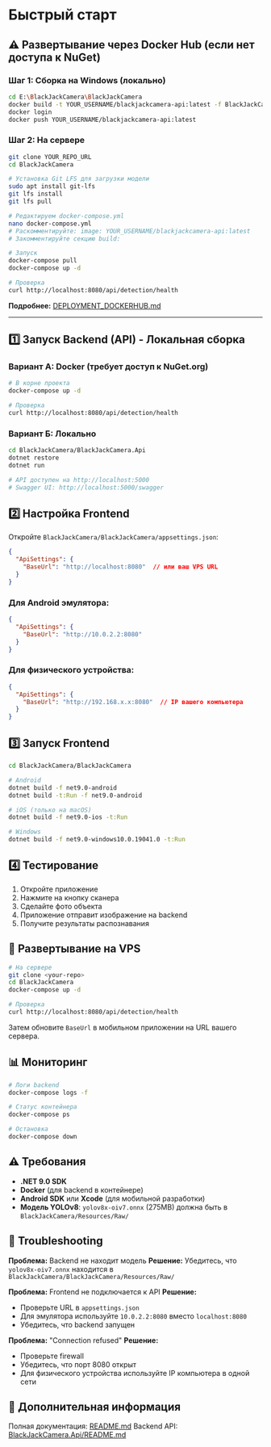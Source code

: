 # Быстрый старт

## ⚠️ Развертывание через Docker Hub (если нет доступа к NuGet)

### Шаг 1: Сборка на Windows (локально)

```bash
cd E:\BlackJackCamera\BlackJackCamera
docker build -t YOUR_USERNAME/blackjackcamera-api:latest -f BlackJackCamera.Api/Dockerfile BlackJackCamera.Api
docker login
docker push YOUR_USERNAME/blackjackcamera-api:latest
```

### Шаг 2: На сервере

```bash
git clone YOUR_REPO_URL
cd BlackJackCamera

# Установка Git LFS для загрузки модели
sudo apt install git-lfs
git lfs install
git lfs pull

# Редактируем docker-compose.yml
nano docker-compose.yml
# Раскомментируйте: image: YOUR_USERNAME/blackjackcamera-api:latest
# Закомментируйте секцию build:

# Запуск
docker-compose pull
docker-compose up -d

# Проверка
curl http://localhost:8080/api/detection/health
```

**Подробнее:** [DEPLOYMENT_DOCKERHUB.md](DEPLOYMENT_DOCKERHUB.md)

---

## 1️⃣ Запуск Backend (API) - Локальная сборка

### Вариант А: Docker (требует доступ к NuGet.org)

```bash
# В корне проекта
docker-compose up -d

# Проверка
curl http://localhost:8080/api/detection/health
```

### Вариант Б: Локально

```bash
cd BlackJackCamera/BlackJackCamera.Api
dotnet restore
dotnet run

# API доступен на http://localhost:5000
# Swagger UI: http://localhost:5000/swagger
```

## 2️⃣ Настройка Frontend

Откройте `BlackJackCamera/BlackJackCamera/appsettings.json`:

```json
{
  "ApiSettings": {
    "BaseUrl": "http://localhost:8080"  // или ваш VPS URL
  }
}
```

### Для Android эмулятора:
```json
{
  "ApiSettings": {
    "BaseUrl": "http://10.0.2.2:8080"
  }
}
```

### Для физического устройства:
```json
{
  "ApiSettings": {
    "BaseUrl": "http://192.168.x.x:8080"  // IP вашего компьютера
  }
}
```

## 3️⃣ Запуск Frontend

```bash
cd BlackJackCamera/BlackJackCamera

# Android
dotnet build -f net9.0-android
dotnet build -t:Run -f net9.0-android

# iOS (только на macOS)
dotnet build -f net9.0-ios -t:Run

# Windows
dotnet build -f net9.0-windows10.0.19041.0 -t:Run
```

## 4️⃣ Тестирование

1. Откройте приложение
2. Нажмите на кнопку сканера
3. Сделайте фото объекта
4. Приложение отправит изображение на backend
5. Получите результаты распознавания

## 🚀 Развертывание на VPS

```bash
# На сервере
git clone <your-repo>
cd BlackJackCamera
docker-compose up -d

# Проверка
curl http://localhost:8080/api/detection/health
```

Затем обновите `BaseUrl` в мобильном приложении на URL вашего сервера.

## 📊 Мониторинг

```bash
# Логи backend
docker-compose logs -f

# Статус контейнера
docker-compose ps

# Остановка
docker-compose down
```

## ⚠️ Требования

- **.NET 9.0 SDK**
- **Docker** (для backend в контейнере)
- **Android SDK** или **Xcode** (для мобильной разработки)
- **Модель YOLOv8**: `yolov8x-oiv7.onnx` (275MB) должна быть в `BlackJackCamera/Resources/Raw/`

## 🔧 Troubleshooting

**Проблема:** Backend не находит модель
**Решение:** Убедитесь, что `yolov8x-oiv7.onnx` находится в `BlackJackCamera/BlackJackCamera/Resources/Raw/`

**Проблема:** Frontend не подключается к API
**Решение:**
- Проверьте URL в `appsettings.json`
- Для эмулятора используйте `10.0.2.2:8080` вместо `localhost:8080`
- Убедитесь, что backend запущен

**Проблема:** "Connection refused"
**Решение:**
- Проверьте firewall
- Убедитесь, что порт 8080 открыт
- Для физического устройства используйте IP компьютера в одной сети

## 📝 Дополнительная информация

Полная документация: [README.md](README.md)
Backend API: [BlackJackCamera.Api/README.md](BlackJackCamera/BlackJackCamera.Api/README.md)

